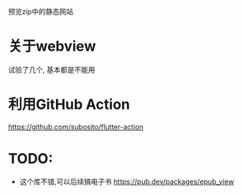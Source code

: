 预览zip中的静态网站
# 关于webview
试验了几个, 基本都是不能用


# 利用GitHub Action
https://github.com/subosito/flutter-action

# TODO:
* 这个库不错,可以后续搞电子书 https://pub.dev/packages/epub_view


